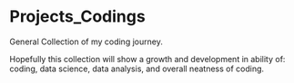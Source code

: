 # Projects_Codings
General Collection of my coding journey. 

Hopefully this collection will show a growth and development in ability of: coding, data science, data analysis, and overall neatness of coding.
